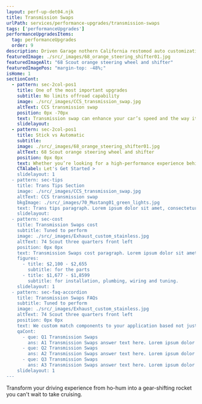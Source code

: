 ```yaml
---
layout: perf-up-det04.njk
title: Transmission Swaps
urlPath: services/performance-upgrades/transmission-swaps
tags: ['performanceUpgrades']
performanceUpgradesItems:
  tag: performanceUpgrades
  order: 9
description: Driven Garage nothern California restomod auto customization and repair shop
featuredImage: ./src/_images/68_orange_steering_shifter01.jpg
featuredImageAlt: "68 Scout orange steering wheel and shifter"
featuredImagePos: "margin-top: -48%;"
isHome: 1
sectionCont:
  - pattern: sec-2col-pos1
    title: One of the most important upgrades
    subtitle: No limits offroad capability
    image: ./src/_images/CCS_transmission_swap.jpg
    altText: CCS transmission swap
    position: 0px -70px
    text: Transmission swap can enhance your car’s speed and the way it handles engine power. It will also give you more control and improve your overall riding experience. Changing the transmission may be the easiest way to completely transform your driving experience from ho-hum into a gear-shifting rocket you can't wait to take cruising.
    slidelayout:
  - pattern: sec-2col-pos1
    title: Stick vs Automatic
    subtitle: 
    image: ./src/_images/68_orange_steering_shifter01.jpg
    altText: 68 Scout orange steering wheel and shifter
    position: 0px 0px
    text: Whether you’re looking for a high-performance experience behind the wheel or are just looking to make you commute easier, we’ve got you covered. Take control with a manual gearbox to precisely put your engine’s power to work. A modern automatic transmission in your classic will make quick runs out for coffee or driving to work more comfortable. We won’t judge, just give you the best setup to match your driving style.
    CTAlabel: Let's Get Started >
    slidelayout: 1
  - pattern: sec-tips
    title: Trans Tips Section
    image: ./src/_images/CCS_transmission_swap.jpg
    altText: CCS transmission swap
    bkgImage: ./src/_images/70_Mustang01_green_lights.jpg
    text: Trans tips paragraph. Lorem ipsum dolor sit amet, consectetur adipiscing elit. Cras vitae dolor id enim iaculis bibendum. Fusce ut pellentesque erat. Nunc vitae viverra massa. Duis placerat a augue in eleifend. Pellentesque ut neque ex. Ut non nisi ultrices, tincidunt nunc vitae, tincidunt orci. Donec cursus sagittis felis sed tempus. Ut et viverra arcu.
    slidelayout:
  - pattern: sec-cost
    title: Transmission Swaps cost
    subtitle: Tuned to perform
    image: ./src/_images/Exhaust_custom_stainless.jpg
    altText: 74 Scout three quarters front left
    position: 0px 0px
    text: Transmission Swaps cost paragraph. Lorem ipsum dolor sit amet, consectetur adipiscing elit. Cras vitae dolor id enim iaculis bibendum. Fusce ut pellentesque erat. Nunc vitae viverra massa. Duis placerat a augue in eleifend. Pellentesque ut neque ex. Ut non nisi ultrices, tincidunt nunc vitae, tincidunt orci. Donec cursus sagittis felis sed tempus. Ut et viverra arcu.
    figures:
      - title: $2,100 - $2,655
        subtitle: for the parts
      - title: $1,677 - $1,8599
        subtitle: for installation, plumbing, wiring and tuning.
    slidelayout: 1
  - pattern: sec-faq-accordion
    title: Transmission Swaps FAQs
    subtitle: Tuned to perform
    image: ./src/_images/Exhaust_custom_stainless.jpg
    altText: 74 Scout three quarters front left
    position: 0px 0px
    text: We custom match components to your application based not just on brand name - but your goals for performance and reliability. We don’t cheap out on plumbing and fittings - because who likes to watch their car burn to the ground? We spec in-tank fuel pumps with a return system every time, and have seen the failures not doing this causes. Is it harder or more expensive to do it right? Yes…. But our experience tells us to do it right and pay now, or re-do it later and pay again.
    qaCont:
      - que: Q1 Transmission Swaps
        ans: A1 Transmission Swaps answer text here. Lorem ipsum dolor sit amet, consectetur adipiscing elit. Cras vitae dolor id enim iaculis bibendum. Fusce ut pellentesque erat.
      - que: Q2 Transmission Swaps
        ans: A2 Transmission Swaps answer text here. Lorem ipsum dolor sit amet, consectetur adipiscing elit. Cras vitae dolor id enim iaculis bibendum. Fusce ut pellentesque erat.
      - que: Q3 Transmission Swaps
        ans: A3 Transmission Swaps answer text here. Lorem ipsum dolor sit amet, consectetur adipiscing elit. Cras vitae dolor id enim iaculis bibendum. Fusce ut pellentesque erat..
    slidelayout: 1
---
```


Transform your driving experience from ho-hum into a gear-shifting rocket you can't wait to take cruising.

